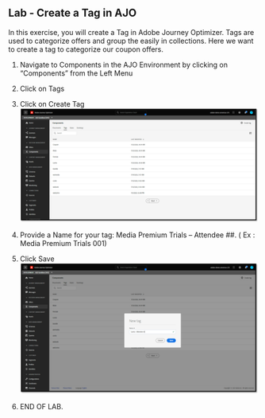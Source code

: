 ## Lab - Create a Tag in AJO

In this exercise, you will create a Tag in Adobe Journey Optimizer.
Tags are used to categorize offers and group the easily in collections.
Here we want to create a tag to categorize our coupon offers.  

1.  Navigate to Components in the AJO Environment by clicking on “Components” from the Left Menu
2.  Click on Tags
3.  Click on Create Tag
![Tag](https://github.com/adobe-dss-aep/ajo-handson-labs/blob/2b82f4ea0f07f1d986f89c3e834cc3e26c756f7f/0.%20Images/Tag_1.png)

4.  Provide a Name for your tag:   Media Premium Trials – Attendee ##. ( Ex : Media Premium Trials 001)
5.  Click Save
![Tag](https://github.com/adobe-dss-aep/ajo-handson-labs/blob/2b82f4ea0f07f1d986f89c3e834cc3e26c756f7f/0.%20Images/Tag_2.png)

6.  END OF LAB.